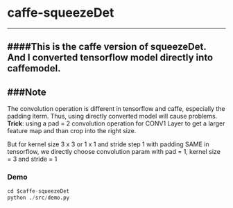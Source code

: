 # caffe-squeezeDet
---

####This is the caffe version of squeezeDet. And I converted tensorflow  model directly into caffemodel. 
---
###Note
----
The convolution operation is different in tensorflow and caffe, especially the padding iterm. Thus, using directly converted model will cause problems. **Trick**:  using a pad = 2 convolution operation for CONV1 Layer to get a larger feature map and than crop into the right size. 

But for kernel size 3 x 3 or 1 x 1 and stride step 1 with padding SAME in tensorflow, we directly choose convolution param with pad = 1, kernel size = 3 and stride = 1
### Demo
``` python
cd $caffe-squeezeDet
python ./src/demo.py
```
